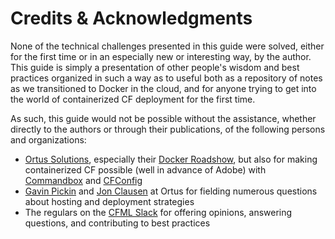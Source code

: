 # Credits & Acknowledgments

None of the technical challenges presented in this guide were solved, either for the first time or in an especially new or interesting way, by the author. This guide is simply a presentation of other people's wisdom and best practices organized in such a way as to useful both as a repository of notes as we transitioned to Docker in the cloud, and for anyone trying to get into the world of containerized CF deployment for the first time.

As such, this guide would not be possible without the assistance, whether directly to the authors or through their publications, of the following persons and organizations:

* [Ortus Solutions](https://www.ortussolutions.com), especially their [Docker Roadshow](https://www.ortussolutions.com/events/container-roadshow-2017), but also for making containerized CF possible \(well in advance of Adobe\) with [Commandbox](https://www.ortussolutions.com/products/commandbox) and [CFConfig](https://www.forgebox.io/view/commandbox-cfconfig)
* [Gavin Pickin](http://www.gpickin.com/) and [Jon Clausen](https://twitter.com/jclausen) at Ortus for fielding numerous questions about hosting and deployment strategies
* The regulars on the [CFML Slack](https://cfml.slack.com/) for offering opinions, answering questions, and contributing to best practices 

